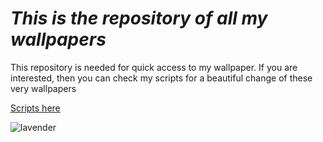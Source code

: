 # ***This is the repository of all my wallpapers***

This repository is needed for quick access to my wallpaper. If you are interested, then you can check my scripts for a beautiful change of these very wallpapers

[Scripts here](https://github.com/na-ze/dotfiles/tree/main/hypr/scripts)

![lavender](https://github.com/m4xshen/dotfiles/assets/74842863/e13dbe5d-d6df-4a16-85fc-eddc921312ab)
